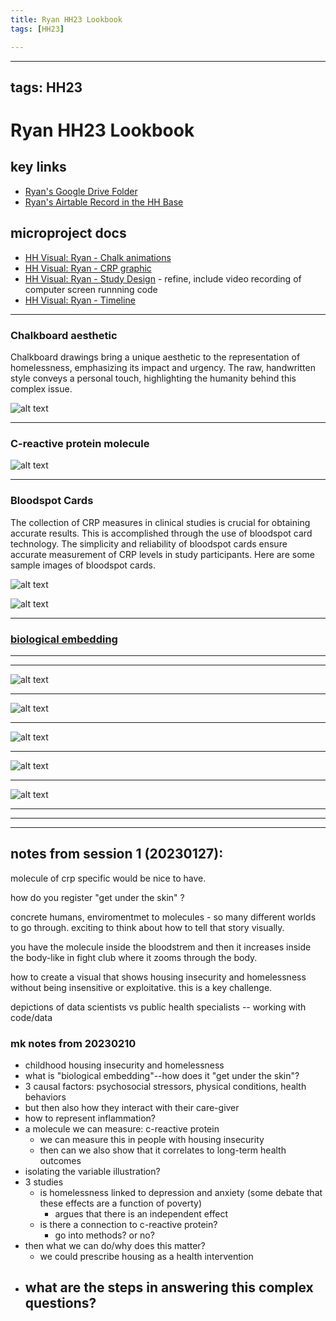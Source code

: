 ```yaml
---
title: Ryan HH23 Lookbook
tags: [HH23]

---
```


---
tags: HH23
---

# Ryan HH23 Lookbook 
## key links
* [Ryan's Google Drive Folder](https://drive.google.com/drive/folders/1bcwSDwGAlmPZ2MnElvalhrh6b6O2lo6U?usp=share_link)
* [Ryan's Airtable Record in the HH Base](https://airtable.com/appwIObT71aBHeEtu/tblS1resjotcEHRvc/viwQdnPbIlkZCWaW1/receNw7ucoYMzQnjP?blocks=hide)
## microproject docs
* [HH Visual: Ryan - Chalk animations](/a4dE8YmoQZu-pqWjghHIZQ)
* [HH Visual: Ryan - CRP graphic](/r31zx22YT8K_G6TeZNZz6g)
* [HH Visual: Ryan - Study Design](/WKePiW0tS9m2xYUO-0uuHw) - refine, include video recording of computer screen runnning code
* [HH Visual: Ryan - Timeline](/V_6wRjI0Q_OjZO4nytMhDQ)



---
### Chalkboard aesthetic
Chalkboard drawings bring a unique aesthetic to the representation of homelessness, emphasizing its impact and urgency. The raw, handwritten style conveys a personal touch, highlighting the humanity behind this complex issue.

![alt text](https://files.slack.com/files-pri/T0HTW3H0V-F04NS7H5G0G/housing_insecurity2.webp?pub_secret=44b60cd1d3)

---
### C-reactive protein molecule
![alt text](https://files.slack.com/files-pri/T0HTW3H0V-F04MZJCAQ4D/creactive_protein1.webp?pub_secret=f64d109486)

---
### Bloodspot Cards
The collection of CRP measures in clinical studies is crucial for obtaining accurate results. This is accomplished through the use of bloodspot card technology. The simplicity and reliability of bloodspot cards ensure accurate measurement of CRP levels in study participants. Here are some sample images of bloodspot cards.

![alt text](https://files.slack.com/files-pri/T0HTW3H0V-F04MVUA1QQN/crp_bloodspot.jpeg?pub_secret=d19203f244)

![alt text](https://files.slack.com/files-pri/T0HTW3H0V-F04MVUD9AMC/image.png?pub_secret=65ca6db7a9)

---
### [biological embedding](https://drive.google.com/file/d/1oko8lbP_dbUN8DXbvJ5ItN8y7YjaPFQx/view?usp=share_link)

---


---

![alt text](https://files.slack.com/files-pri/T0HTW3H0V-F04N2EA7TQT/image.png?pub_secret=91580cc338)

---

![alt text](https://files.slack.com/files-pri/T0HTW3H0V-F04N2EFMXGT/image.png?pub_secret=e7dfe3b676)

---

![alt text](https://files.slack.com/files-pri/T0HTW3H0V-F04NMV9FCBH/parental_infographics-03.jpg?pub_secret=edb8edd98b)

---

![alt text](https://files.slack.com/files-pri/T0HTW3H0V-F04P2ETP6LA/acute-v-chronic-inflamation-2.png?pub_secret=42aad00c72)

---

![alt text](https://files.slack.com/files-pri/T0HTW3H0V-F04NMUYFDHV/natural-results-chiropractic-chronic-inflammation-food.jpg?pub_secret=e6ca2a55a1)

---



---
---

## notes from session 1 (20230127):

molecule of crp specific would be nice to have.  

how do you register "get under the skin" ?

concrete humans, enviromentmet to molecules - so many different worlds to go through. exciting to think about how to tell that story visually.

you have the molecule inside the bloodstrem and then it increases inside the body-like in fight club where it zooms through the body.

how to create a visual that shows housing insecurity and homelessness without being insensitive or exploitative. this is a key challenge.

depictions of data scientists vs public health specialists -- working with code/data


### mk notes from 20230210

- childhood housing insecurity and homelessness
- what is "biological embedding"--how does it "get under the skin"?
- 3 causal factors: psychosocial stressors, physical conditions, health behaviors
- but then also how they interact with their care-giver
- how to represent inflammation?
- a molecule we can measure: c-reactive protein
    - we can measure this in people with housing insecurity
    - then can we also show that it correlates to long-term health outcomes
- isolating the variable illustration?
- 3 studies
    - is homelessness linked to depression and anxiety (some debate that these effects are a function of poverty)
        - argues that there is an independent effect
    - is there a connection to c-reactive protein?
        - go into methods? or no?
- then what we can do/why does this matter?
    - we could prescribe housing as a health intervention
- what are the steps in answering this complex questions?
    - 